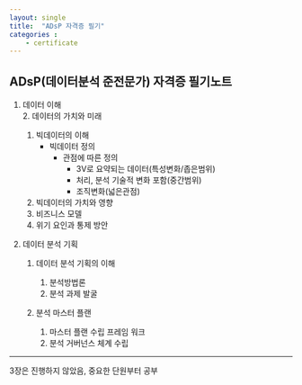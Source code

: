 ```yaml
---
layout: single
title:  "ADsP 자격증 필기"
categories : 
    - certificate
---
```


## ADsP(데이터분석 준전문가) 자격증 필기노트

 1. 데이터 이해  
    2. 데이터의 가치와 미래
       1. 빅데이터의 이해
          - 빅데이터 정의
            - 관점에 따른 정의
              - 3V로 요약되는 데이터(특성변화/좁은범위)
              - 처리, 분석 기술적 변화 포함(중간범위)
              - 조직변화(넓은관점)
       2. 빅데이터의 가치와 영향
       3. 비즈니스 모델
       4. 위기 요인과 통제 방안

 2. 데이터 분석 기획
    1. 데이터 분석 기획의 이해
       1. 분석방법론
       2. 분석 과제 발굴

    2. 분석 마스터 플랜
       1. 마스터 플랜 수립 프레임 워크
       2. 분석 거버넌스 체계 수립

---


3장은 진행하지 않았음, 중요한 단원부터 공부